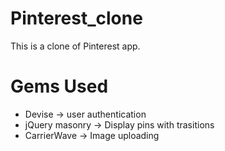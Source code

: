 # Pinterest_clone
This is a clone of Pinterest app.

# Gems Used
- Devise -> user authentication
- jQuery masonry -> Display pins with trasitions
- CarrierWave -> Image uploading

